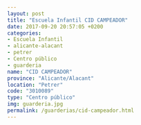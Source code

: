 ```yaml
---
layout: post
title: "Escuela Infantil CID CAMPEADOR"
date: 2017-09-20 20:57:05 +0200
categories:
- Escuela Infantil
- alicante-alacant
- petrer
- Centro público
- guarderia
name: "CID CAMPEADOR"
province: "Alicante/Alacant"
location: "Petrer"
code: "3010089"
type: "Centro público"
img: guarderia.jpg
permalink: /guarderias/cid-campeador.html
---
```

